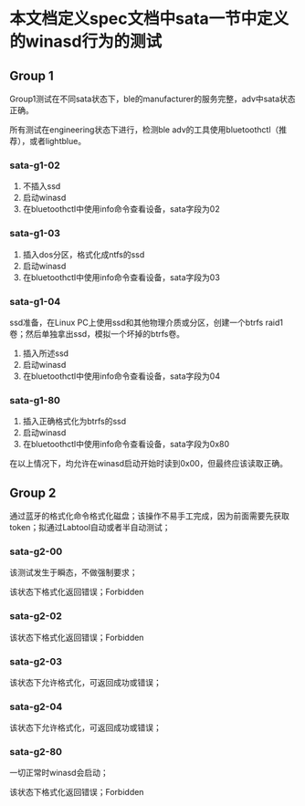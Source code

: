 # 本文档定义spec文档中sata一节中定义的winasd行为的测试

## Group 1

Group1测试在不同sata状态下，ble的manufacturer的服务完整，adv中sata状态正确。

所有测试在engineering状态下进行，检测ble adv的工具使用bluetoothctl（推荐），或者lightblue。

### sata-g1-02

1. 不插入ssd
2. 启动winasd
3. 在bluetoothctl中使用info命令查看设备，sata字段为02

### sata-g1-03

1. 插入dos分区，格式化成ntfs的ssd
2. 启动winasd
3. 在bluetoothctl中使用info命令查看设备，sata字段为03

### sata-g1-04

ssd准备，在Linux PC上使用ssd和其他物理介质或分区，创建一个btrfs raid1卷；然后单独拿出ssd，模拟一个坏掉的btrfs卷。

1. 插入所述ssd
2. 启动winasd
3. 在bluetoothctl中使用info命令查看设备，sata字段为04

### sata-g1-80


1. 插入正确格式化为btrfs的ssd
2. 启动winasd
3. 在bluetoothctl中使用info命令查看设备，sata字段为0x80

在以上情况下，均允许在winasd启动开始时读到0x00，但最终应该读取正确。

## Group 2

通过蓝牙的格式化命令格式化磁盘；该操作不易手工完成，因为前面需要先获取token；拟通过Labtool自动或者半自动测试；

### sata-g2-00

该测试发生于瞬态，不做强制要求；

该状态下格式化返回错误；Forbidden

### sata-g2-02

该状态下格式化返回错误；Forbidden

### sata-g2-03

该状态下允许格式化，可返回成功或错误；

### sata-g2-04

该状态下允许格式化，可返回成功或错误；

### sata-g2-80

一切正常时winasd会启动；

该状态下格式化返回错误；Forbidden




